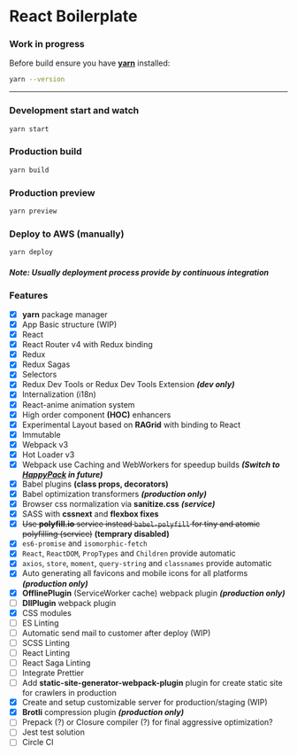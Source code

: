 # React Boilerplate

### Work in progress

Before build ensure you have **[yarn](https://yarnpkg.com/lang/en/docs/install/#mac-tab)** installed:

```bash
yarn --version
```

---

### Development start and watch

```bash
yarn start
```

### Production build

```bash
yarn build
```

### Production preview

```bash
yarn preview
```

### Deploy to AWS (manually)

```bash
yarn deploy
```

#### ***Note: Usually deployment process provide by continuous integration***

### Features

- [x] **yarn** package manager
- [x] App Basic structure (WIP)
- [x] React
- [x] React Router v4 with Redux binding
- [x] Redux
- [x] Redux Sagas
- [x] Selectors
- [x] Redux Dev Tools or Redux Dev Tools Extension ***(dev only)***
- [x] Internalization (i18n)
- [x] React-anime animation system
- [x] High order component **(HOC)** enhancers
- [x] Experimental Layout based on **RAGrid** with binding to React
- [x] Immutable
- [x] Webpack v3
- [x] Hot Loader v3
- [x] Webpack use Caching and WebWorkers for speedup builds ***(Switch to [HappyPack](https://github.com/amireh/happypack) in future)***
- [x] Babel plugins **(class props, decorators)**
- [x] Babel optimization transformers ***(production only)***
- [x] Browser css normalization via **sanitize.css** ***(service)***
- [x] SASS with **cssnext** and **flexbox fixes**
- [x] ~~Use **polyfill.io** service instead ```babel-polyfill``` for tiny and atomic polyfilling (service)~~ **(temprary disabled)**
- [x] `es6-promise` and `isomorphic-fetch`
- [x] `React`, `ReactDOM`, `PropTypes` and `Children` provide automatic
- [x] `axios`, `store`, `moment`, `query-string` and `classnames` provide automatic
- [x] Auto generating all favicons and mobile icons for all platforms ***(production only)***
- [x] **OfflinePlugin** (ServiceWorker cache) webpack plugin ***(production only)***
- [ ] **DllPlugin** webpack plugin
- [x] CSS modules
- [ ] ES Linting
- [ ] Automatic send mail to customer after deploy (WIP)
- [ ] SCSS Linting
- [ ] React Linting
- [ ] React Saga Linting
- [ ] Integrate Prettier
- [ ] Add **static-site-generator-webpack-plugin** plugin for create static site for crawlers in production
- [x] Create and setup customizable server for production/staging (WIP)
- [x] **Brotli** compression plugin ***(production only)***
- [ ] Prepack (?) or Closure compiler (?) for final aggressive optimization?
- [ ] Jest test solution
- [ ] Circle CI

